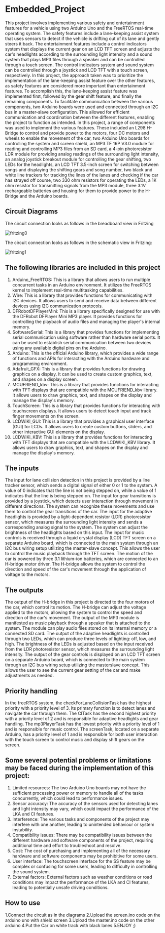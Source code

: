 # Embedded_Project

This project involves implementing various safety and entertainment features for a vehicle
using two Arduino Uno and the FreeRTOS real-time operating system. The safety features
include a lane-keeping assist system that uses sensors to detect if the vehicle is drifting out of
its lane and gently steers it back. The entertainment features include a control indicators
system that displays the current gear on an LCD TFT screen and adjusts the car's headlights
according to the surrounding light intensity and a sound system that plays MP3 files through a
speaker and can be controlled through a touch screen. The control indicators system and sound
system can be controlled through a joystick and LCD TFT with a touch screen, respectively.
In this project, the approach taken was to prioritize the implementation of the lane-keeping
assist feature over the other features, as safety features are considered more important than
entertainment features. To accomplish this, the lane-keeping assist feature was implemented
first, followed by the gear shift feature, and finally the remaining components. To facilitate
communication between the various components, two Arduino boards were used and
connected through an I2C bus in a master-slave configuration. This allowed for efficient
communication and coordination between the different features, enabling the project to
function as intended.
In this project, a range of components was used to implement the various features. These
included an L298 H-Bridge to control and provide power to the motors, four DC motors and
wheels to enable the movement of the car, two Arduino Uno boards for controlling the system
and screen shield, an MP3 TF 16P V3.0 module for reading and controlling MP3 files from an SD
card, a 4-pin photoresistor LDR module for providing analog readings of the surrounding light
intensity, an analog joystick breakout module for controlling the gear shifting, two LEDs for the
headlights, an LCD TFT 3.5-inch screen for switching between songs and displaying the shifting
gears and song number, two black and white line trackers for tracking the lines of the lanes and
checking if the car has strayed off course, two 330 ohm resistors for operating the LEDs, a 1K
ohm resistor for transmitting signals from the MP3 module, three 3.1V rechargeable batteries
and housing for them to provide power to the H-Bridge and the Arduino boards.

## Circuit Diagrams

The circuit connection looks as follows in the breadboard view in Fritzing

![fritzing0](https://user-images.githubusercontent.com/99695584/212975168-c8608952-9532-4933-b0cc-15560912d296.png)

The circuit connection looks as follows in the schematic view in Fritzing:

![fritzing1](https://user-images.githubusercontent.com/99695584/212975210-c9574248-70ad-4918-b27c-acb590d08abb.png)

## The following libraries are included in this project

1. Arduino_FreeRTOS: This is a library that allows users to run multiple concurrent tasks in
an Arduino environment. It utilizes the FreeRTOS kernel to implement real-time
multitasking capabilities.
2. Wire: This is a library that provides functions for communicating with I2C devices. It
allows users to send and receive data between different devices using I2C
communication protocols.
3. DFRobotDFPlayerMini: This is a library specifically designed for use with the DFRobot
DFPlayer Mini MP3 player. It provides functions for controlling the playback of audio
files and managing the player's internal memory.
4. SoftwareSerial: This is a library that provides functions for implementing serial
communication using software rather than hardware serial ports. It can be used to
establish serial communication between two devices using any available digital pins on
the Arduino.
5. Arduino: This is the official Arduino library, which provides a wide range of functions and
APIs for interacting with the Arduino hardware and programming environment.
6. Adafruit_GFX: This is a library that provides functions for drawing graphics on a display.
It can be used to create custom graphics, text, and shapes on a display screen.
7. MCUFRIEND_kbv: This is a library that provides functions for interacting with TFT
displays that are compatible with the MCUFRIEND_kbv library. It allows users to draw
graphics, text, and shapes on the display and manage the display's memory.
8. TouchScreen: This is a library that provides functions for interacting with touchscreen
displays. It allows users to detect touch input and track finger movements on the
screen.
9. LCDWIKI_GUI: This is a library that provides a graphical user interface (GUI) for LCDs. It
allows users to create custom buttons, sliders, and other interactive GUI elements on
the display.
10. LCDWIKI_KBV: This is a library that provides functions for interacting with TFT displays
that are compatible with the LCDWIKI_KBV library. It allows users to draw graphics, text,
and shapes on the display and manage the display's memory.

## The inputs

The input for lane collision detection in this project is provided by a line tracker sensor, which
sends a digital signal of either 0 or 1 to the system. A value of 0 indicates that the line is not
being stepped on, while a value of 1 indicates that the line is being stepped on.
The input for gear transitions is provided by a joystick, which detects user interaction through
movement in different directions. The system can recognize these movements and use them to
control the gear transitions of the car.
The input for the adaptive headlights is provided by a light-dependent resistor (LDR)
photoresistor sensor, which measures the surrounding light intensity and sends a
corresponding analog signal to the system. The system can adjust the brightness of the
headlights based on this input.
The input for music controls is received through a liquid crystal display (LCD) TFT screen on a
separate Arduino board, which is connected to the main system through an I2C bus wiring
setup utilizing the master-slave concept. This allows the user to control the music playback
through the TFT screen.
The motion of the car is powered by three 3.1 lithium-ion batteries, which are connected to an
H-bridge motor driver. The H-bridge allows the system to control the direction and speed of the
car's movement through the application of voltage to the motors.

## The outputs

The output of the H-bridge in this project is directed to the four motors of the car, which
control its motion. The H-bridge can adjust the voltage applied to the motors, allowing the
system to control the speed and direction of the car's movement.
The output of the MP3 module is manifested as music playback through a speaker that is
attached to the system. The module can play audio files stored on its internal memory or a
connected SD card.
The output of the adaptive headlights is controlled through two LEDs, which can produce three
levels of lighting: off, low, and high. The brightness of the LEDs is adjusted based on the input
received from the LDR photoresistor sensor, which measures the surrounding light intensity.
The output of the gear controls is displayed on an LCD TFT screen on a separate Arduino board,
which is connected to the main system through an I2C bus wiring setup utilizing the masterslave concept. This allows the user to see the current gear setting of the car and make
adjustments as needed.

## Priority handling

In the freeRTOS system, the checkForLaneCollisionTask has the highest priority with a priority
level of 3. Its primary function is to detect lanes and navigate the car through them. The CITask
has the second highest priority with a priority level of 2 and is responsible for adaptive
headlights and gear handling. The mp3PlayerTask has the lowest priority with a priority level of
1 and is responsible for music control. The screenTask, located on a separate Arduino, has a
priority level of 1 and is responsible for both user interaction with the touch screen to control
music and display shift gears on the screen.

## Some several potential problems or limitations may be faced during the implementation of this project:

1. Limited resources: The two Arduino Uno boards may not have the sufficient processing
power or memory to handle all of the tasks concurrently, which could lead to
performance issues.
2. Sensor accuracy: The accuracy of the sensors used for detecting lanes and light intensity
may vary, which could impact the performance of the LKA and CI features.
3. Interference: The various tasks and components of the project may interfere with one
another, leading to unintended behaviour or system instability.
4. Compatibility issues: There may be compatibility issues between the different hardware
and software components of the project, requiring additional time and effort to
troubleshoot and resolve.
5. Cost: The cost of purchasing and implementing all of the necessary hardware and
software components may be prohibitive for some users.
6. User interface: The touchscreen interface for the SS feature may be complex or
confusing for some users, leading to difficulty in controlling the sound system.
7. External factors: External factors such as weather conditions or road conditions may
impact the performance of the LKA and CI features, leading to potentially unsafe driving
conditions.


## How to use

1.Connect the circuit as in the diagrams
2.Upload the screen.ino code on the arduino uno with shield screen
3.Upload the master.ino code on the other arduino
4.Put the Car on white track with black lanes
5.ENJOY ;)
